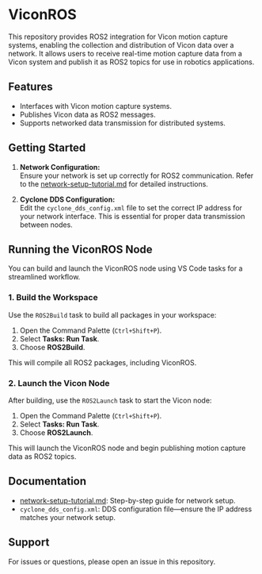 # ViconROS

This repository provides ROS2 integration for Vicon motion capture systems, enabling the collection and distribution of Vicon data over a network. It allows users to receive real-time motion capture data from a Vicon system and publish it as ROS2 topics for use in robotics applications.

## Features

- Interfaces with Vicon motion capture systems.
- Publishes Vicon data as ROS2 messages.
- Supports networked data transmission for distributed systems.

## Getting Started

1. **Network Configuration:**  
    Ensure your network is set up correctly for ROS2 communication. Refer to the [network-setup-tutorial.md](network-setup-tutorial.md) for detailed instructions.

2. **Cyclone DDS Configuration:**  
    Edit the `cyclone_dds_config.xml` file to set the correct IP address for your network interface. This is essential for proper data transmission between nodes.

## Running the ViconROS Node

You can build and launch the ViconROS node using VS Code tasks for a streamlined workflow.

### 1. Build the Workspace

Use the `ROS2Build` task to build all packages in your workspace:

1. Open the Command Palette (`Ctrl+Shift+P`).
2. Select **Tasks: Run Task**.
3. Choose **ROS2Build**.

This will compile all ROS2 packages, including ViconROS.

### 2. Launch the Vicon Node

After building, use the `ROS2Launch` task to start the Vicon node:

1. Open the Command Palette (`Ctrl+Shift+P`).
2. Select **Tasks: Run Task**.
3. Choose **ROS2Launch**.

This will launch the ViconROS node and begin publishing motion capture data as ROS2 topics.

## Documentation

- [network-setup-tutorial.md](network-setup-tutorial.md): Step-by-step guide for network setup.
- `cyclone_dds_config.xml`: DDS configuration file—ensure the IP address matches your network setup.

## Support

For issues or questions, please open an issue in this repository.